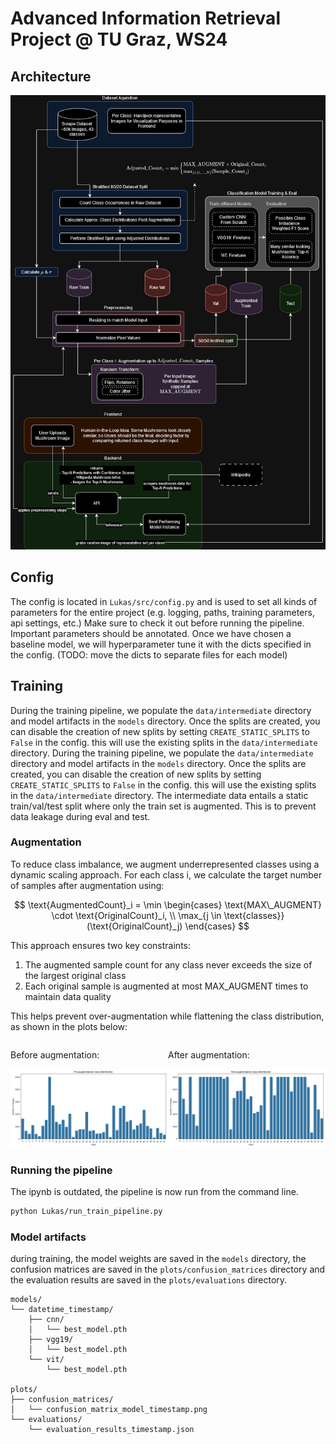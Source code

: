 # Advanced Information Retrieval Project @ TU Graz, WS24

## Architecture

![Architecture](Lukas/plots/AIR_G7_Architecture_vertical.png)

## Config

The config is located in `Lukas/src/config.py` and is used to set all kinds of parameters for the entire project (e.g. logging, paths, training parameters, api settings, etc.)
Make sure to check it out before running the pipeline. Important parameters should be annotated.
Once we have chosen a baseline model, we will hyperparameter tune it with the dicts specified in the config. (TODO: move the dicts to separate files for each model)

## Training

During the training pipeline, we populate the `data/intermediate` directory and model artifacts in the `models` directory. Once the splits are created, you can disable the creation of new splits by setting `CREATE_STATIC_SPLITS` to `False` in the config. this will use the existing splits in the `data/intermediate` directory. 
During the training pipeline, we populate the `data/intermediate` directory and model artifacts in the `models` directory. Once the splits are created, you can disable the creation of new splits by setting `CREATE_STATIC_SPLITS` to `False` in the config. this will use the existing splits in the `data/intermediate` directory. 
The intermediate data entails a static train/val/test split where only the train set is augmented. This is to prevent data leakage during eval and test.
<!-- We could implement kfold cv if we want a more robust training loop. -->

### Augmentation
To reduce class imbalance, we augment underrepresented classes using a dynamic scaling approach. For each class i, we calculate the target number of samples after augmentation using:

$$
\text{AugmentedCount}_i = \min \begin{cases} \text{MAX\_AUGMENT} \cdot \text{OriginalCount}_i, \\ \max_{j \in \text{classes}}(\text{OriginalCount}_j) \end{cases}
$$

This approach ensures two key constraints:
1. The augmented sample count for any class never exceeds the size of the largest original class
2. Each original sample is augmented at most MAX_AUGMENT times to maintain data quality

This helps prevent over-augmentation while flattening the class distribution, as shown in the plots below:

<div style="display: flex; justify-content: space-between;">
    <div>
        <p>Before augmentation:</p>
        <img src="Lukas/plots/pre_augmentation_class_distribution.png" width="400"/>
    </div>
    <div>
        <p>After augmentation:</p>
        <img src="Lukas/plots/post_augmentation_class_distribution.png" width="400"/>
    </div>
</div>

### Running the pipeline
The ipynb is outdated, the pipeline is now run from the command line.

```bash
python Lukas/run_train_pipeline.py
```

### Model artifacts

during training, the model weights are saved in the `models` directory, the confusion matrices are saved in the `plots/confusion_matrices` directory and the evaluation results are saved in the `plots/evaluations` directory.

```
models/
└── datetime_timestamp/
    ├── cnn/
    │   └── best_model.pth
    ├── vgg19/
    │   └── best_model.pth
    └── vit/
        └── best_model.pth

plots/
├── confusion_matrices/
│   └── confusion_matrix_model_timestamp.png
└── evaluations/
    └── evaluation_results_timestamp.json
```

